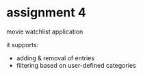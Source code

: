 # assignment 4

movie watchlist application

it supports:

- adding & removal of entries
- filtering based on user-defined categories
